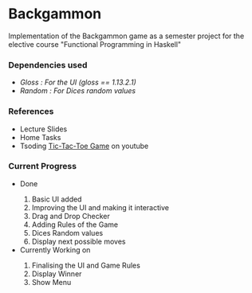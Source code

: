 # Backgammon

Implementation of the Backgammon game as a semester project for the elective course "Functional Programming in Haskell"

### Dependencies used
<ul>
<li> <i> Gloss  : For the UI (gloss == 1.13.2.1)</i>
<li> <i> Random : For Dices random values </i>
</ul>

### References
<ul>
<li>Lecture Slides</li>
<li>Home Tasks</li>
<li>Tsoding <a href="https://www.youtube.com/watch?v=VxLvaHpAK-U">Tic-Tac-Toe Game</a> on youtube </li>
</ul>

### Current Progress
<ul>
<li>Done</li>
<ol>
    <li>Basic UI added</li>
    <li>Improving the UI and making it interactive</li>
    <li>Drag and Drop Checker</li>
    <li>Adding Rules of the Game</li>
    <li>Dices Random values</li>
    <li>Display next possible moves</li>
</ol>

<li>Currently Working on</li>
<ol>
    <li>Finalising the UI and Game Rules</li>
    <li>Display Winner</li>
    <li>Show Menu</li>
</ol>
</ul>
